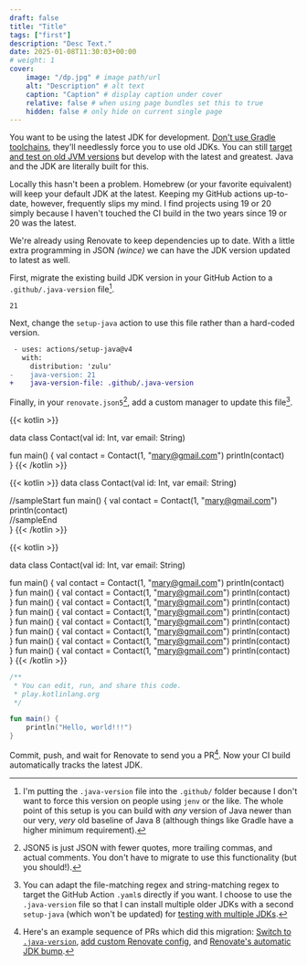 ```yaml
---
draft: false
title: "Title"
tags: ["first"]
description: "Desc Text."
date: 2025-01-08T11:30:03+00:00
# weight: 1
cover:
    image: "/dp.jpg" # image path/url
    alt: "Description" # alt text
    caption: "Caption" # display caption under cover
    relative: false # when using page bundles set this to true
    hidden: false # only hide on current single page
---
```


You want to be using the latest JDK for development. 
[Don't use Gradle toolchains](/gradle-toolchains-are-rarely-a-good-idea/), they'll needlessly force you to use old JDKs.
You can still [target and test on old JVM versions](/build-on-latest-java-test-through-lowest-java/) but develop with the latest and greatest.
Java and the JDK are literally built for this.

Locally this hasn't been a problem.
Homebrew (or your favorite equivalent) will keep your default JDK at the latest.
Keeping my GitHub actions up-to-date, however, frequently slips my mind.
I find projects using 19 or 20 simply because I haven't touched the CI build in the two years since 19 or 20 was the latest.

We're already using Renovate to keep dependencies up to date.
With a little extra programming in JSON _(wince)_ we can have the JDK version updated to latest as well.

First, migrate the existing build JDK version in your GitHub Action to a `.github/.java-version` file[^1].

[^1]: I'm putting the `.java-version` file into the `.github/` folder because I don't want to force this version on people using `jenv` or the like. The whole point of this setup is you can build with _any_ version of Java newer than our very, _very_ old baseline of Java 8 (although things like Gradle have a higher minimum requirement).

```
21
```

Next, change the `setup-java` action to use this file rather than a hard-coded version.

```diff
 - uses: actions/setup-java@v4
   with:
     distribution: 'zulu'
-    java-version: 21
+    java-version-file: .github/.java-version
```

Finally, in your `renovate.json5`[^2], add a custom manager to update this file[^3].

[^2]: JSON5 is just JSON with fewer quotes, more trailing commas, and actual comments. You don't have to migrate to use this functionality (but you should!).

[^3]: You can adapt the file-matching regex and string-matching regex to target the GitHub Action `.yaml`s directly if you want. I choose to use the `.java-version` file so that I can install multiple older JDKs with a second `setup-java` (which won't be updated) for [testing with multiple JDKs](/build-on-latest-java-test-through-lowest-java/).




{{< kotlin >}}

data class Contact(val id: Int, var email: String) 
   
fun main() {
    val contact = Contact(1, "mary@gmail.com")
    println(contact)                   
}
{{< /kotlin >}}



{{< kotlin >}}
data class Contact(val id: Int, var email: String) 
   
//sampleStart
fun main() {
    val contact = Contact(1, "mary@gmail.com")
    println(contact)     
//sampleEnd              
}
{{< /kotlin >}}


{{< kotlin >}}

data class Contact(val id: Int, var email: String) 
   
fun main() {
    val contact = Contact(1, "mary@gmail.com")
    println(contact)                   
}
fun main() {
    val contact = Contact(1, "mary@gmail.com")
    println(contact)                   
}
fun main() {
    val contact = Contact(1, "mary@gmail.com")
    println(contact)                   
}
fun main() {
    val contact = Contact(1, "mary@gmail.com")
    println(contact)                   
}
fun main() {
    val contact = Contact(1, "mary@gmail.com")
    println(contact)                   
}
fun main() {
    val contact = Contact(1, "mary@gmail.com")
    println(contact)                   
}
fun main() {
    val contact = Contact(1, "mary@gmail.com")
    println(contact)                   
}
fun main() {
    val contact = Contact(1, "mary@gmail.com")
    println(contact)                   
}
{{< /kotlin >}}


```kotlin
/**
 * You can edit, run, and share this code. 
 * play.kotlinlang.org 
 */

fun main() {
    println("Hello, world!!!")
}
```



Commit, push, and wait for Renovate to send you a PR[^4].
Now your CI build automatically tracks the latest JDK.

[^4]: Here's an example sequence of PRs which did this migration: [Switch to `.java-version`](https://github.com/cashapp/turbine/pull/374/files), [add custom Renovate config](https://github.com/cashapp/turbine/pull/376/files), and [Renovate's automatic JDK bump](https://github.com/cashapp/turbine/pull/377).